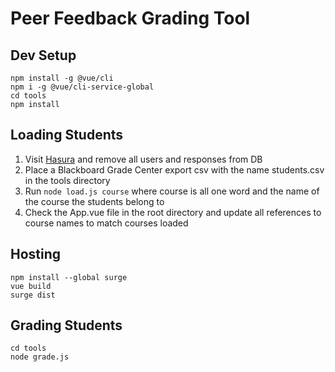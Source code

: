# Peer Feedback Grading Tool

## Dev Setup
```
npm install -g @vue/cli
npm i -g @vue/cli-service-global
cd tools
npm install
```

## Loading Students
1. Visit [Hasura](https://cloud.hasura.io/project/5d66099e-f763-46c4-a20f-86f0c3a398e3/console/data/schema/public) and remove all users and responses from DB
2. Place a Blackboard Grade Center export csv with the name students.csv in the tools directory
3. Run ``` node load.js course ``` where course is all one word and the name of the course the students belong to
4. Check the App.vue file in the root directory and update all references to course names to match courses loaded

## Hosting
```
npm install --global surge
vue build
surge dist
```

## Grading Students
```
cd tools
node grade.js
```